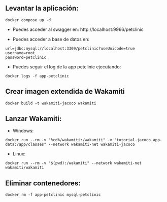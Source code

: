 

## Levantar la aplicación:

```shell
docker compose up -d
```

- Puedes acceder al swagger en: http://localhost:9966/petclinic

- Puedes acceder a base de datos en:
```
url=jdbc:mysql://localhost:3309/petclinic?useUnicode=true
username=root
password=petclinic
```

- Puedes seguir el log de la app petclinic ejecutando:
```shell
docker logs -f app-petclinic
```

## Crear imagen extendida de Wakamiti

```shell
docker build -t wakamiti-jacoco wakamiti
```

## Lanzar Wakamiti:

* Windows:
```Shell
docker run --rm -v "%cd%/wakamiti:/wakamiti" -v "tutorial-jacoco_app-data:/app/classes" --network wakamiti-net wakamiti-jacoco
```

* Linux:
```Shell
docker run --rm -v "$(pwd):/wakamiti" --network wakamiti-net wakamiti/wakamiti
```

## Eliminar contenedores:

```shell
docker rm -f app-petclinic mysql-petclinic
```